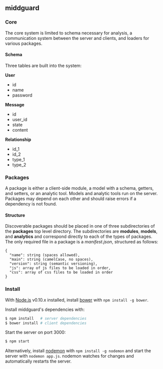 ## middguard

### Core

The core system is limited to schema necessary for analysis, a communication
system between the server and clients, and loaders for various packages.

#### Schema

Three tables are built into the system:

**User**

 - id
 - name
 - password

**Message**

 - id
 - user_id
 - state
 - content

**Relationship**

 - id_1
 - id_2
 - type_1
 - type_2

### Packages

A package is either a client-side module, a model with a schema, getters, and
setters, or an analytic tool.  Models and analytic tools run on the server.
Packages may depend on each other and should raise errors if a dependency is not
found.

#### Structure

Discoverable packages should be placed in one of three subdirectories of the
**packages** top level directory.  The subdirectories are **modules**,
**models**, and **analytics** and correspond directly to each of the types of
packages.  The only required file in a package is a *manifest.json*, structured
as follows:

```
{
  "name": string (spaces allowed),
  "main": string (camelCase, no spaces),
  "version": string (semantic versioning),
  "js": array of js files to be loaded in order,
  "css": array of css files to be loaded in order
}
```

### Install

With [Node.js][1] v0.10.x installed, install [bower][2] with
`npm install -g bower`.

Install middguard's dependencies with:

```sh
$ npm install   # server dependencies
$ bower install # client dependencies
```

Start the server on port 3000:

```sh
$ npm start
```

Alternatively, install [nodemon][3] with `npm install -g nodemon` and start the
server with `nodemon app.js`.  nodemon watches for changes and automatically
restarts the server.

[1]: http://nodejs.org/ "Node.js"
[2]: http://bower.io/   "bower"
[3]: http://nodemon.io/ "nodemon"
